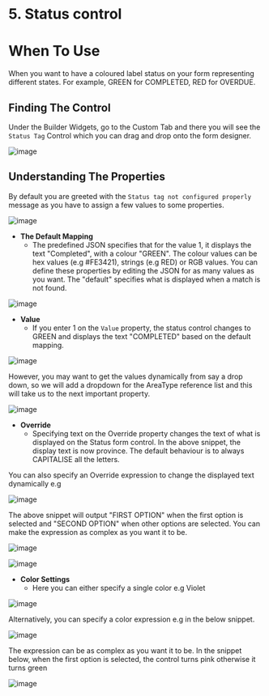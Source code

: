 # 5. Status control
 
# When To Use

When you want to have a coloured label status on your form representing different states. For example, GREEN for COMPLETED, RED for OVERDUE.

## Finding The Control
Under the Builder Widgets, go to the Custom Tab and there you will see the `Status Tag` Control which you can drag and drop onto the form designer.

![image](https://user-images.githubusercontent.com/85956374/222992398-1a0a156c-bbcf-41fa-9deb-4a4273fb3bdb.png)

## Understanding The Properties
By default you are greeted with the `Status tag not configured properly` message as you have to assign a few values to some properties.

![image](https://user-images.githubusercontent.com/85956374/222992402-0d2b2bd4-2d15-4697-bf0c-53afcad821b8.png)

- **The Default Mapping**
    * The predefined JSON specifies that for the value 1, it displays the text "Completed", with a colour "GREEN". The colour values can be hex values (e.g #FE3421), strings (e.g RED) or RGB values. You can define these properties by editing the JSON for as many values as you want. The "default" specifies what is displayed when a match is not found.

![image](https://user-images.githubusercontent.com/85956374/222992413-b494e92f-7401-4a76-b0fd-2fb04b5efbc3.png)

- **Value**
    * If you enter 1 on the `Value` property, the status control changes to GREEN and displays the text "COMPLETED" based on the default mapping.

![image](https://user-images.githubusercontent.com/85956374/222992418-35f144ef-0548-4d0a-8a27-10ba09855f74.png)

However, you may want to get the values dynamically from say a drop down, so we will add a dropdown for the AreaType reference list and this will take us to the next important property.

![image](https://user-images.githubusercontent.com/85956374/222992430-78b2e77a-54c5-45ec-8a51-cf04000cb004.png)

- **Override**
    * Specifying text on the Override property changes the text of what is displayed on the Status form control. In the above snippet, the display text is now province. The default behaviour is to always CAPITALISE all the letters. 

You can also specify an Override expression to change the displayed text dynamically e.g

![image](https://user-images.githubusercontent.com/85956374/222992437-c8a49164-b750-4002-b4eb-01bd94c2680d.png)

The above snippet will output "FIRST OPTION" when the first option is selected and "SECOND OPTION" when other options are selected. You can make the expression as complex as you want it to be.

![image](https://user-images.githubusercontent.com/85956374/222992448-308b393a-bb42-4fbc-8dd0-0f7b0e696881.png)

![image](https://user-images.githubusercontent.com/85956374/222992456-1ba4e3f3-f1f4-486d-a7cc-5eea6054ae6e.png)


- **Color Settings**
    * Here you can either specify a single color e.g Violet

![image](https://user-images.githubusercontent.com/85956374/222992465-7f8d3027-3cf4-49c6-a849-68c3be246301.png)

Alternatively, you can specify a color expression e.g in the below snippet.

![image](https://user-images.githubusercontent.com/85956374/222992470-987693c3-2dc0-4578-8978-7e8bc02ae650.png)

The expression can be as complex as you want it to be. In the snippet below, when the first option is selected, the control turns pink otherwise it turns green

![image](https://user-images.githubusercontent.com/85956374/222992478-c3b06c02-f20a-4f17-8f0c-0c00286876e6.png)

